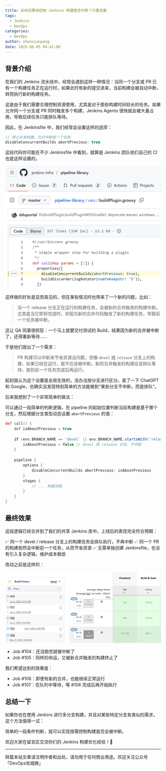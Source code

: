 ```yaml
---
title: 如何优雅地控制 Jenkins 构建是否中断？只看这篇
tags:
  - Jenkins
  - DevOps
categories:
  - DevOps
author: shenxianpeng
date: 2025-06-05 04:41:00
---
```


## 背景介绍

在我们的 Jenkins 流水线中，经常会遇到这样一种情况：当同一个分支或 PR 已有一个构建任务正在运行时，如果此时有新的提交进来，当前构建会被自动中断，转而执行新的构建任务。

这是由于我们需要合理控制资源使用，尤其是对于那些构建时间较长的任务。如果允许同一个分支或 PR 同时触发多个构建，Jenkins Agents 很快就会被大量占用，导致后续任务只能排队等待。

因此，在 Jenkinsfile 中，我们经常会设置这样的选项：

```groovy
// 禁止并发构建，允许中断前一个任务
disableConcurrentBuilds abortPrevious: true
```

这段代码你可能在不少 Jenkinsfile 中看到，就算是 Jenkins 团队他们自己的 CI 也是这样设置的。

![Jenkins buildPlugin.groovy](jenkins-concurrent-build-cn/2.png)

这样做的好处是显而易见的，但在某些情况时也带来了一个新的问题，比如：

> 当一个 release 分支正在运行的构建任务，会被新的合并触发的构建中断。尤其是当它即将完成时，却因为新的合并代码触发了新的构建任务，导致前一个任务被中断。

这让 QA 同事很抓狂：一个马上就要交付测试的 Build，结果因为新的合并被中断了，还得重新等待……

<!--more-->

于是他们提出了一个需求：

> PR 构建可以中断来节省资源没问题，但像 `devel` 或 `release` 分支上的构建，如果已经在运行，就不应该被中断。新的合并触发的构建应该排队等待，直到前一个任务完成后再运行。

起初我认为这个设置是全局生效的，没办法按分支进行区分。查了一下 ChatGPT 和 Google，也确实没发现特别简单的方法能做到“某些分支不中断，而是排队”。

后来我想到了一个非常简单的做法：

可以通过一段简单的判断逻辑，在 pipeline 的起始位置判断当前构建是基于哪个分支，然后根据分支类型动态设置 `abortPrevious` 的值：

```groovy
def call() {
    def isAboutPrevious = true

    if (env.BRANCH_NAME == 'devel' || env.BRANCH_NAME.startsWith('release/')) {
        isAboutPrevious = false // devel 和 release 分支，不中断
    }

    pipeline {
        options {
            disableConcurrentBuilds abortPrevious: isAboutPrevious
        }
        stages {
            // ... 构建流程
        }
    }
}
```

## 最终效果

这段逻辑已经合并到了我们的共享 Jenkins 库中。上线后的表现完全符合预期：

✅ 同一个 devel / release 分支上的构建任务会排队执行，不再中断
✅ 同一个 PR 的构建依然会中断前一个任务，从而节省资源
✅ 无需单独创建 Jenkinsfile，也没有引入复杂逻辑，维护成本极低

改动之前是这样的：

![What's the difference?](jenkins-concurrent-build-cn/1.png)

* Job #104：还没跑完就被中断了
* Job #105：同样的命运，又被新合并触发的构建终止了

我们希望达到的效果是：

* Job #106：即使有新的合并，也能继续正常运行
* Job #107：在队列中等待，等 #106 完成后再开始执行

## 总结一下

如果你也在使用 Jenkins 进行多分支构建，并且对某些特定分支有类似的需求，这个方法值得一试：

简单的一段条件判断，就可以实现按需控制构建是否会被中断。

欢迎大家在留言区交流你们的 Jenkins 构建优化经验！👋

<!--如果你觉得这篇文章对你有帮助，记得【点赞】【在看】支持一下我 🙌～-->

---

转载本站文章请注明作者和出处，请勿用于任何商业用途。欢迎关注公众号「DevOps攻城狮」
